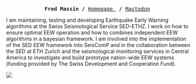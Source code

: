 <p><pre align="center">
<strong>Fred Massin /</strong> <a href="https://n.ethz.ch/~fmassin">Homepage </a> <strong>/</strong> <a rel="me" href="https://mas.to/@fmassin">Mastodon</a> </pre></p>

I am maintaining, testing and developing Earthquake Early Warning algorithms at the Swiss Seismological Service SED-ETHZ. I work on how to ensure optimal EEW operation and how to combines independent EEW algorithms in a bayesian framework. I am involved into the implementation of the SED EEW framework into SeisComP and in the collaboration between the SED at ETH Zurich and the seismological monitoring services in Central America to investigate and build  prototype nation-wide EEW systems (funding provided by The Swiss Development and Cooperation Fund).

<a href="https://github.com/FMassin">
<img align="center" src="https://github-readme-stats.vercel.app/api?username=fmassin&show_icons=true&count_private=true" />
</a>

<!--
**FMassin/FMassin** is a ✨ _special_ ✨ repository because its `README.md` (this file) appears on your GitHub profile.

Here are some ideas to get you started:

- 🔭 I’m currently working on ...
- 🌱 I’m currently learning ...
- 👯 I’m looking to collaborate on ...
- 🤔 I’m looking for help with ...
- 💬 Ask me about ...
- 📫 How to reach me: ...
- 😄 Pronouns: ...
- ⚡ Fun fact: ...
-->
